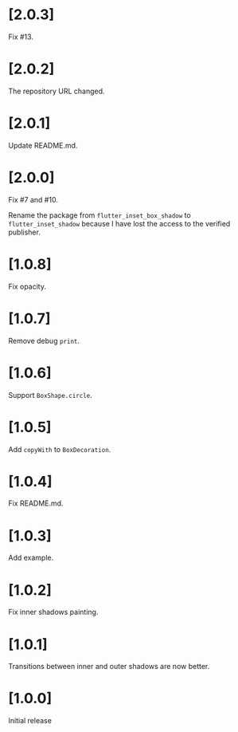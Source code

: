 # [2.0.3]

Fix #13.

# [2.0.2]

The repository URL changed.

# [2.0.1]

Update README.md.

# [2.0.0]

Fix #7 and #10.

Rename the package from `flutter_inset_box_shadow` to `flutter_inset_shadow` because I have lost the access to the verified publisher.

# [1.0.8]

Fix opacity.

# [1.0.7]

Remove debug `print`.

# [1.0.6]

Support `BoxShape.circle`.

# [1.0.5]
Add `copyWith` to `BoxDecoration`.

# [1.0.4]

Fix README.md.

# [1.0.3]

Add example.

# [1.0.2]

Fix inner shadows painting.

# [1.0.1]

Transitions between inner and outer shadows are now better.

# [1.0.0]

Initial release
